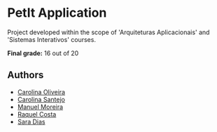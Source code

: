 # PetIt Application

Project developed within the scope of 'Arquiteturas Aplicacionais' and 'Sistemas Interativos' courses.

**Final grade:** 16 out of 20

## Authors
* [Carolina Oliveira](https://github.com/CarolinaOliiveira)
* [Carolina Santejo](https://github.com/CarolinaSantejo)
* [Manuel Moreira](https://github.com/manuelm00)
* [Raquel Costa](https://github.com/chelesgaroth)
* [Sara Dias](https://github.com/saradias8)